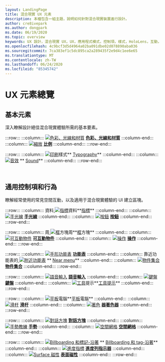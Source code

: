 ```yaml
---
layout: LandingPage
title: 混合現實 UX 元素
description: 本檔包含一組主題，說明如何針對混合現實裝置進行設計。
author: cre8ivepark
ms.author: dongpark
ms.date: 06/19/2020
ms.topic: overview
keywords: UX 設計，混合現實 UX，UX，應用程式模式，控制項，樣式，HoloLens，互動，空間互動，空間 UI，UX 元素，行為，建立區塊，印刷樣式，色彩
ms.openlocfilehash: 4c9bcf3d5d4964a02ba091dbe02d078890aba036
ms.sourcegitcommit: 7ca383ef1c5dc895ca2a289435f2e9d4c1ee6e65
ms.translationtype: MT
ms.contentlocale: zh-TW
ms.lasthandoff: 06/24/2020
ms.locfileid: "85345742"
---
```

# <a name="ux-elements-overview"></a>UX 元素總覽
## <a name="foundational-elements"></a>基本元素
深入瞭解設計絕佳混合現實體驗所需的基本要素。

:::row:::
    :::column:::
       [ ![ 色彩、光線和材質](images/640px-fragments.png)](color,-light-and-materials.md) **[色彩、光線和材質](color,-light-and-materials.md)**
    :::column-end:::
    :::column:::
       [ ![ 縮放](images/volvo-cars-microsoft-hololens-experience01-640px.png)](scale.md) **[比例](scale.md)**
    :::column-end:::
:::row-end:::

:::row:::
    :::column:::
       [ ![ 印刷](images/typography-cover.png)](typography.md)樣式** [Typography](typography.md)**
    :::column-end:::
    :::column:::
       [ ![ 音效](images/spatialaudio.png)](spatial-sound-design.md) ** [Sound](spatial-sound-design.md)**
    :::column-end:::
:::row-end:::

<br>

## <a name="common-controls-and-behaviors"></a>通用控制項和行為
瞭解經常使用的常見空間互動，以及適用于混合現實體驗的 UI 建立區塊。

:::row:::
    :::column:::
       資料[ ![ 指標](images/UX/UX_Hero_Cursor.jpg)](cursors.md)資料**[指標](cursors.md)**
    :::column-end:::
    :::column:::
       [ ![ 手光線](images/UX/UX_Hero_HandRay.jpg)](point-and-commit.md) **[手光線](point-and-commit.md)**
    :::column-end:::
    :::column:::
       [ ![ 按鈕](images/UX/UX_Hero_Button.jpg)](button.md) **[按鈕](button.md)**
    :::column-end:::
:::row-end:::

:::row:::
    :::column:::
       周[ ![ 框](images/UX/UX_Hero_BoundingBox.jpg)](app-bar-and-bounding-box.md)方塊周**[框](app-bar-and-bounding-box.md)方塊**
    :::column-end:::
    :::column:::
       [ ![ 可互動物件](images/UX/UX_Hero_Interactable.jpg)](interactable-object.md) **[可互動物件](interactable-object.md)**
    :::column-end:::
    :::column:::
       [ ![ 操作](images/UX/UX_Hero_Manipulation.jpg)](direct-manipulation.md) **[操作](direct-manipulation.md)**
    :::column-end:::
:::row-end:::

:::row:::
    :::column:::
       [ ![ 手形功能表](images/UX/UX_Hero_HandMenu.jpg)](hand-menu.md) **[功能表](hand-menu.md)**
    :::column-end:::
    :::column:::
       靠近功能表的[ ![ 附近功能表](images/UX/UX_Hero_NearMenu.jpg)](near-menu.md) ** [Near menu](near-menu.md)**
    :::column-end:::
    :::column:::
       [ ![ 物件集合](images/UX/UX_Hero_ObjectCollection.jpg)](object-collection.md) **[物件集合](object-collection.md)**
    :::column-end:::
:::row-end:::

:::row:::
    :::column:::
       [ ![ 語音輸入](images/UX/UX_Hero_VoiceCommand.jpg)](voice-input.md) **[語音輸入](voice-input.md)**
    :::column-end:::
    :::column:::
       [ ![ 鍵盤](images/UX/UX_Hero_Keyboard.jpg)](keyboard.md) **[鍵盤](keyboard.md)**
    :::column-end:::
    :::column:::
       [ ![ 工具](images/UX/UX_Hero_Tooltip.jpg)](tooltip.md)提示**[工具提示](tooltip.md)**
    :::column-end:::
:::row-end:::

:::row:::
    :::column:::
       [ ![ 平板](images/UX/UX_Hero_Slate.jpg)](slate.md)電腦**[平板](slate.md)電腦**
    :::column-end:::
    :::column:::
       [ ![ 滑杆](images/UX/UX_Hero_Slider.jpg)](slider.md) **[滑杆](slider.md)**
    :::column-end:::
    :::column:::
        [ ![ 著色](images/UX/UX_Hero_StandardShader.jpg)](shader.md) **[器著色器](shader.md)**
    :::column-end:::
:::row-end:::

:::row:::
    :::column:::
       [ ![ 對話方塊](images/UX/MRTK_UX_Dialog.jpg)](dialog-ui.md) **[對話方塊](dialog-ui.md)**
    :::column-end:::
    :::column:::
       [ ![ 手勢教練](images/HandCoach/MRTK_handCoach.jpg)](hand-coach.md) **[手勢](hand-coach.md)**
    :::column-end:::
    :::column:::
       [ ![ 空間網格](images/UX/MRTK_PulseShader_SpatialMesh.gif)](spatial-mesh-ux.md) **[空間網格](spatial-mesh-ux.md)**
    :::column-end:::
:::row-end:::

:::row:::
    :::column:::
        [ ![ Billboarding 和標記-沿著](images/UX/MRTK_TagAlong.gif)](billboarding-and-tag-along.md) ** [Billboarding 和 tag-沿著](billboarding-and-tag-along.md)**
    :::column-end:::
    :::column:::
       [ ![ 進度指標](images/UX/MRTK_ProgressIndicator.gif)](progress.md) **[進度列指示器](progress.md)**
    :::column-end:::
    :::column:::
       [ ![ Surface 磁性](images/UX/MRTK_SurfaceMagnetism.gif)](surface-magnetism.md) **[表面磁性](surface-magnetism.md)**
    :::column-end:::
:::row-end:::

<br>

